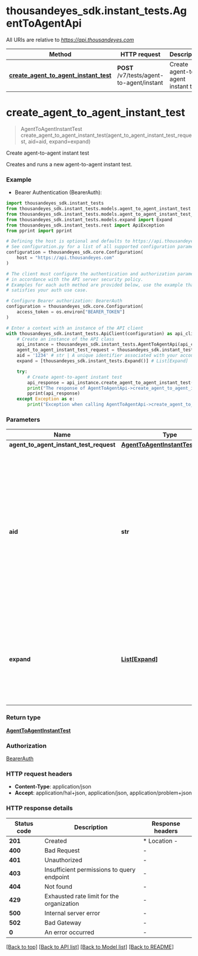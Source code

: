 # thousandeyes_sdk.instant_tests.AgentToAgentApi

All URIs are relative to *https://api.thousandeyes.com*

Method | HTTP request | Description
------------- | ------------- | -------------
[**create_agent_to_agent_instant_test**](AgentToAgentApi.md#create_agent_to_agent_instant_test) | **POST** /v7/tests/agent-to-agent/instant | Create agent-to-agent instant test


# **create_agent_to_agent_instant_test**
> AgentToAgentInstantTest create_agent_to_agent_instant_test(agent_to_agent_instant_test_request, aid=aid, expand=expand)

Create agent-to-agent instant test

Creates and runs a new agent-to-agent instant test.

### Example

* Bearer Authentication (BearerAuth):

```python
import thousandeyes_sdk.instant_tests
from thousandeyes_sdk.instant_tests.models.agent_to_agent_instant_test import AgentToAgentInstantTest
from thousandeyes_sdk.instant_tests.models.agent_to_agent_instant_test_request import AgentToAgentInstantTestRequest
from thousandeyes_sdk.instant_tests.models.expand import Expand
from thousandeyes_sdk.instant_tests.rest import ApiException
from pprint import pprint

# Defining the host is optional and defaults to https://api.thousandeyes.com
# See configuration.py for a list of all supported configuration parameters.
configuration = thousandeyes_sdk.core.Configuration(
    host = "https://api.thousandeyes.com"
)

# The client must configure the authentication and authorization parameters
# in accordance with the API server security policy.
# Examples for each auth method are provided below, use the example that
# satisfies your auth use case.

# Configure Bearer authorization: BearerAuth
configuration = thousandeyes_sdk.core.Configuration(
    access_token = os.environ["BEARER_TOKEN"]
)

# Enter a context with an instance of the API client
with thousandeyes_sdk.instant_tests.ApiClient(configuration) as api_client:
    # Create an instance of the API class
    api_instance = thousandeyes_sdk.instant_tests.AgentToAgentApi(api_client)
    agent_to_agent_instant_test_request = thousandeyes_sdk.instant_tests.AgentToAgentInstantTestRequest() # AgentToAgentInstantTestRequest | 
    aid = '1234' # str | A unique identifier associated with your account group. You can retrieve your `AccountGroupId` from the `/account-groups` endpoint. Note that you must be assigned to the target account group. Specifying this parameter without being assigned to the target account group will result in an error response. (optional)
    expand = [thousandeyes_sdk.instant_tests.Expand()] # List[Expand] | (Optional) Indicates if the test sub-resources should be expanded. Defaults to no expansion. To expand the `agents` sub-resource, use the query `?expand=agent`. (optional)

    try:
        # Create agent-to-agent instant test
        api_response = api_instance.create_agent_to_agent_instant_test(agent_to_agent_instant_test_request, aid=aid, expand=expand)
        print("The response of AgentToAgentApi->create_agent_to_agent_instant_test:\n")
        pprint(api_response)
    except Exception as e:
        print("Exception when calling AgentToAgentApi->create_agent_to_agent_instant_test: %s\n" % e)
```



### Parameters


Name | Type | Description  | Notes
------------- | ------------- | ------------- | -------------
 **agent_to_agent_instant_test_request** | [**AgentToAgentInstantTestRequest**](AgentToAgentInstantTestRequest.md)|  | 
 **aid** | **str**| A unique identifier associated with your account group. You can retrieve your &#x60;AccountGroupId&#x60; from the &#x60;/account-groups&#x60; endpoint. Note that you must be assigned to the target account group. Specifying this parameter without being assigned to the target account group will result in an error response. | [optional] 
 **expand** | [**List[Expand]**](Expand.md)| (Optional) Indicates if the test sub-resources should be expanded. Defaults to no expansion. To expand the &#x60;agents&#x60; sub-resource, use the query &#x60;?expand&#x3D;agent&#x60;. | [optional] 

### Return type

[**AgentToAgentInstantTest**](AgentToAgentInstantTest.md)

### Authorization

[BearerAuth](../README.md#BearerAuth)

### HTTP request headers

 - **Content-Type**: application/json
 - **Accept**: application/hal+json, application/json, application/problem+json

### HTTP response details

| Status code | Description | Response headers |
|-------------|-------------|------------------|
**201** | Created |  * Location -  <br>  |
**400** | Bad Request |  -  |
**401** | Unauthorized |  -  |
**403** | Insufficient permissions to query endpoint |  -  |
**404** | Not found |  -  |
**429** | Exhausted rate limit for the organization |  -  |
**500** | Internal server error |  -  |
**502** | Bad Gateway |  -  |
**0** | An error occurred |  -  |

[[Back to top]](#) [[Back to API list]](../README.md#documentation-for-api-endpoints) [[Back to Model list]](../README.md#documentation-for-models) [[Back to README]](../README.md)

